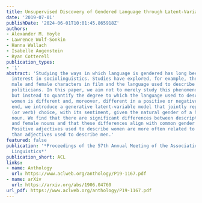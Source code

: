 ```yaml
---
title: Unsupervised Discovery of Gendered Language through Latent-Variable Modeling
date: '2019-07-01'
publishDate: '2024-06-01T10:01:45.865918Z'
authors:
- Alexander M. Hoyle
- Lawrence Wolf-Sonkin
- Hanna Wallach
- Isabelle Augenstein
- Ryan Cotterell
publication_types:
- '1'
abstract: 'Studying the ways in which language is gendered has long been an area of
  interest in sociolinguistics. Studies have explored, for example, the speech of
  male and female characters in film and the language used to describe male and female
  politicians. In this paper, we aim not to merely study this phenomenon qualitatively,
  but instead to quantify the degree to which the language used to describe men and
  women is different and, moreover, different in a positive or negative way. To that
  end, we introduce a generative latent-variable model that jointly represents adjective
  (or verb) choice, with its sentiment, given the natural gender of a head (or dependent)
  noun. We find that there are significant differences between descriptions of male
  and female nouns and that these differences align with common gender stereotypes:
  Positive adjectives used to describe women are more often related to their bodies
  than adjectives used to describe men.'
featured: false
publication: '*Proceedings of the 57th Annual Meeting of the Association for Computational
  Linguistics*'
publication_short: ACL
links:
- name: Anthology
  url: https://www.aclweb.org/anthology/P19-1167.pdf
- name: arXiv
  url: https://arxiv.org/abs/1906.04760
url_pdf: https://www.aclweb.org/anthology/P19-1167.pdf
---
```


